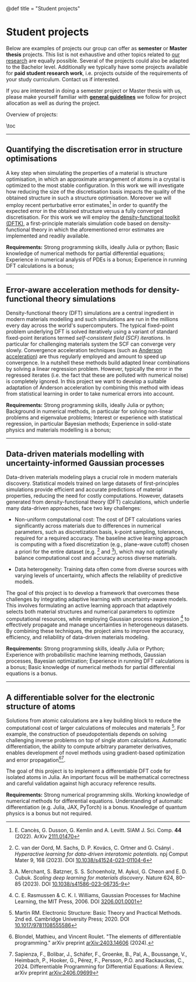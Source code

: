 @def title = "Student projects"

# Student projects
Below are examples of projects our group can offer as **semester** or **Master thesis** projects.
This list is not exhaustive and other topics related to [our research](/research)
are equally possible. Several of the projects could also be adapted to the Bachelor level.
Additionally we typically have some projects available for **paid student research work**,
i.e. projects outside of the requirements of your study curriculum. Contact us if interested.

If you are interested in doing a semester project or Master thesis with us,
please make yourself familiar with **[general guidelines](/student_projects/guidelines)**
we follow for project allocation as well as during the project.

Overview of projects:

\toc

----

## Quantifying the discretisation error in structure optimisations
A key step when simulating the properties of a material is structure optimisation,
in which an approximate arrangement of atoms in a crystal is optimized
to the most stable configuration.
In this work we will investigate how reducing the size
of the discretisation basis impacts the quality of the obtained structure
in such a structure optimisation. Moreover we will employ recent perturbative
error estimates[^CDKL2022] in order to quantify the expected error in the obtained
structure versus a fully converged discretisation.
For this work we will employ the
[density-functional toolkit (DFTK)](https://dftk.org),
a first-principle materials simulation code based on density-functional theory
in which the aforementioned error estimates are implemented and readily available.

**Requirements:**
Strong programming skills, ideally Julia or python;
Basic knowledge of numerical methods for partial differential equations;
Experience in numerical analysis of PDEs is a bonus;
Experience in running DFT calculations is a bonus;

[^CDKL2022]: E. Cancès, G. Dusson, G. Kemlin and A. Levitt. SIAM J. Sci. Comp. **44** (2022). ArXiv [2111.01470](https://arxiv.org/abs/2111.01470v2)

<!--
α-Manangese structures (see noteworthy systems)
(if stress) MOF structures
-->

----

## Error-aware acceleration methods for density-functional theory simulations

Density-functional theory (DFT) simulations are a central ingredient in modern
materials modelling and such simulations are run in the millions every day
across the world's supercomputers. The typical fixed-point problem underlying
DFT is solved iteratively using a variant of standard fixed-point iterations
termed *self-consistent field (SCF) iterations*. In particular for challenging
materials system the SCF can converge very slowly. Convergence acceleration
techniques (such as [Anderson acceleration](https://en.wikipedia.org/wiki/Anderson_acceleration))
are thus regularly employed and amount to speed up convergence.
In a nutshell these methods build adapted linear combinations by solving
a linear regression problem. However, typically the error in the regressed
iterates (i.e. the fact that these are polluted with numerical noise)
is completely ignored. In this project we want to develop a suitable adaptation
of Anderson acceleration by combining this method with ideas from statistical
learning in order to take numerical errors into account.

**Requirements:**
Strong programming skills, ideally Julia or python;
Background in numerical methods, in particular for
solving non-linear problems and eigenvalue problems;
Interest or experience with statistical regression, in particular Bayesian methods;
Experience in solid-state physics and materials modelling is a bonus;

----

## Data-driven materials modelling with uncertainty-informed Gaussian processes

Data-driven materials modeling plays a crucial role in modern materials discovery. Statistical models trained on large datasets of first-principles simulations provide efficient and accurate predictions of material properties, reducing the need for costly computations. However, datasets generated from density-functional theory (DFT) calculations, which underlie many data-driven approaches, face two key challenges:

- Non-uniform computational cost: The cost of DFT calculations varies significantly across materials due to differences in numerical parameters, such as discretization basis, k-point sampling, tolerances, required for a required accuracy. The baseline active learning approach is computing with a fixed discretization (e.g., plane-wave cutoff) chosen a priori for the entire dataset (e.g. [^vanderOord] and [^Merchant2023]), which may not optimally balance computational cost and accuracy across diverse materials.

- Data heterogeneity: Training data often come from diverse sources with varying levels of uncertainty, which affects the reliability of predictive models. 

The goal of this project is to develop a framework that overcomes these challenges by integrating adaptive learning with uncertainty-aware models. This involves formulating an active learning approach that adaptively selects both material structures and numerical parameters to optimize computational resources, while employing Gaussian process regression [^RasmussenWilliams06] to effectively propagate and manage uncertainties in heterogeneous datasets. By combining these techniques, the project aims to improve the accuracy, efficiency, and reliability of data-driven materials modeling.

**Requirements:**
Strong programming skills, ideally Julia or Python; 
Experience with probabilistic machine learning methods, Gaussian processes, Bayesian optimization; 
Experience in running DFT calculations is a bonus;
Basic knowledge of numerical methods for partial differential equations is a bonus.

[^vanderOord]: C. van der Oord, M. Sachs, D. P. Kovács, C. Ortner and G. Csányi . *Hyperactive learning for data-driven interatomic potentials*. npj Comput Mater 9, 168 (2023). DOI [10.1038/s41524-023-01104-6](https://doi.org/10.1038/s41524-023-01104-6)

[^Merchant2023]: A. Merchant, S. Batzner, S. S. Schoenholz, M. Aykol, G. Cheon and E. D. Cubuk. *Scaling deep learning for materials discovery*. Nature 624, 80–85 (2023). DOI [10.1038/s41586-023-06735-9](https://doi.org/10.1038/s41586-023-06735-9)

[^RasmussenWilliams06]: C. E. Rasmussen & C. K. I. Williams, Gaussian Processes for Machine Learning, the MIT Press, 2006. DOI [3206.001.0001](https://doi.org/10.7551/mitpress/3206.001.0001)

----

## A differentiable solver for the electronic structure of atoms

Solutions from atomic calculations are a key building block to reduce
the computational cost of larger calculations of molecules and materials [^Martin2020].
For example, the construction of pseudopotentials depends on solving challenging
inverse problems on top of single atom calculations. Automatic differentiation, 
the ability to compute arbitrary parameter derivatives,
enables development of novel methods using gradient-based optimization and error propagation[^Blondel2024][^Sapienza2024].

The goal of this project is to implement a differentiable DFT code for isolated atoms in Julia.
An important focus will be mathematical correctness and careful validation against high accuracy reference results.

**Requirements:** Strong numerical programming skills.
Working knowledge of numerical methods for differential equations.
Understanding of automatic differentiation (e.g. Julia, JAX, PyTorch) is a bonus.
Knowledge of quantum physics is a bonus but not required.

[^Martin2020]: Martin RM. Electronic Structure: Basic Theory and Practical Methods. 2nd ed. Cambridge University Press; 2020. DOI [10.1017/9781108555586](https://doi.org/10.1017/9781108555586)

[^Blondel2024]: Blondel, Mathieu, and Vincent Roulet. "The elements of differentiable programming." arXiv preprint [arXiv:2403.14606](https://arxiv.org/abs/2403.14606) (2024).

[^Sapienza2024]: Sapienza, F., Bolibar, J., Schäfer, F., Groenke, B., Pal, A., Boussange, V., Heimbach, P., Hooker, G., Pérez, F., Persson, P.O. and Rackauckas, C., 2024. Differentiable Programming for Differential Equations: A Review. arXiv preprint [arXiv:2406.09699](https://arxiv.org/abs/2406.09699)
